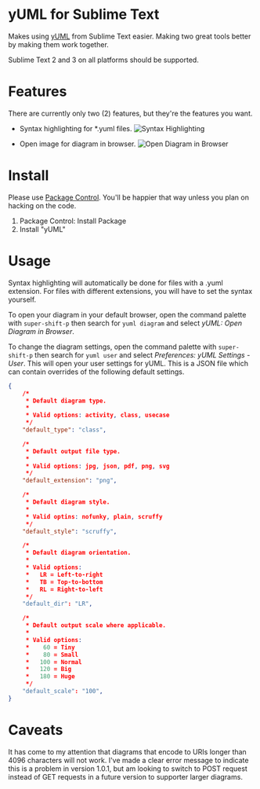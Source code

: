 yUML for Sublime Text
=====================

Makes using [yUML](http://yuml.me/) from Sublime Text easier. Making two great tools better by making them work together.

Sublime Text 2 and 3 on all platforms should be supported.


Features
========

There are currently only two (2) features, but they're the features you want.

* Syntax highlighting for *.yuml files.
![Syntax Highlighting](https://raw.github.com/cluther/sublime-yuml/develop/images/syntax_highlighting.png)

* Open image for diagram in browser.
![Open Diagram in Browser](https://raw.github.com/cluther/sublime-yuml/develop/images/open_diagram_in_browser.png)


Install
=======

Please use [Package Control](https://sublime.wbond.net/). You'll be happier that way unless you plan on hacking on the code.

1. Package Control: Install Package
2. Install "yUML"


Usage
=====

Syntax highlighting will automatically be done for files with a .yuml extension. For files with different extensions, you will have to set the syntax yourself.

To open your diagram in your default browser, open the command palette with `super-shift-p` then search for `yuml diagram` and select *yUML: Open Diagram in Browser*.

To change the diagram settings, open the command palette with `super-shift-p` then search for `yuml user` and select *Preferences: yUML Settings - User*. This will open your user settings for yUML. This is a JSON file which can contain overrides of the following default settings.

```json
{
	/*
	 * Default diagram type.
	 *
	 * Valid options: activity, class, usecase
	 */
	"default_type": "class",

	/*
	 * Default output file type.
	 *
	 * Valid options: jpg, json, pdf, png, svg
	 */
	"default_extension": "png",

	/*
	 * Default diagram style.
	 *
	 * Valid optins: nofunky, plain, scruffy
	 */
	"default_style": "scruffy",

	/*
	 * Default diagram orientation.
	 *
	 * Valid options:
	 *   LR = Left-to-right
	 *   TB = Top-to-bottom
	 *   RL = Right-to-left
	 */
	"default_dir": "LR",

	/*
	 * Default output scale where applicable.
	 *
	 * Valid options:
	 *    60 = Tiny
	 *    80 = Small
	 *   100 = Normal
	 *   120 = Big
	 *   180 = Huge
	 */
	"default_scale": "100",
}
```


Caveats
=======

It has come to my attention that diagrams that encode to URIs longer than 4096 characters will not work. I've made a clear error message to indicate this is a problem in version 1.0.1, but am looking to switch to POST request instead of GET requests in a future version to supporter larger diagrams.
